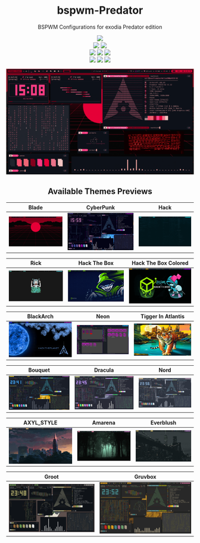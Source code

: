 <h1 align="center"> bspwm-Predator </h1>
<p align="center"> BSPWM Configurations for exodia Predator edition </p>

<!-- shields -->

<p align="center">
  <img src="https://img.shields.io/github/license/Exodia-OS/bspwm-Predator?style=for-the-badge">
  </br>
  <img src="https://img.shields.io/badge/Maintained%3F-Yes-green?style=for-the-badge">
  <img src="https://img.shields.io/github/issues/Exodia-OS/bspwm-Predator?color=purple&style=for-the-badge">
  </br>
  <img src="https://img.shields.io/github/stars/Exodia-OS/bspwm-Predator?style=for-the-badge">
  <img src="https://img.shields.io/github/forks/Exodia-OS/bspwm-Predator?color=teal&style=for-the-badge">
  <img src="https://img.shields.io/github/repo-size/Exodia-OS/bspwm-Predator?color=blueviolet&style=for-the-badge">
  </br>
  <img src="https://img.shields.io/github/languages/count/Exodia-OS/bspwm-Predator?color=red&style=for-the-badge">
  <img src="https://img.shields.io/github/languages/code-size/Exodia-OS/bspwm-Predator?color=yellow&style=for-the-badge">
  <img src="https://img.shields.io/github/last-commit/Exodia-OS/bspwm-Predator?color=deeppink&style=for-the-badge">
</p>

<!-- shields -->

<!-- reviewing themes -->
[![Predator](GIFs/Predator.gif)](https://drive.google.com/file/d/1oAnRYYdb1zVIZLnppeKMABg10MFjrGJ6/view?usp=sharing)

<!-- reviewing themes -->

<!-- ###########################################  ########################################### -->

<!-- Available Themes Previews -->

<h2 align="center">Available Themes Previews</h2>

|Blade|CyberPunk|Hack|
|--|--|--|
| ![](GIFs/Blade.gif) | ![](GIFs/CyberPunk.gif) | ![](GIFs/Hack.gif) |

|Rick|Hack The Box|Hack The Box Colored|
|--|--|--|
| ![](GIFs/Rick.gif) | ![](GIFs/HackTheBox.gif) | ![](GIFs/HackTheBoxColored.gif) |

|BlackArch|Neon|Tigger In Atlantis|
|--|--|--|
| ![](GIFs/BlackArch.gif) | ![](GIFs/Neon.gif) | ![](GIFs/TiggerInAtlantis.gif) |

|Bouquet|Dracula|Nord|
|--|--|--|
| ![](GIFs/Bouquet.gif) | ![](GIFs/Dracula.gif) | ![](GIFs/Nord.gif) |

|AXYL_STYLE|Amarena|Everblush|
|--|--|--|
| ![](GIFs/AXYL_STYLE.gif) | ![](GIFs/Amarena.gif) | ![](GIFs/Everblush.gif) |

|Groot|Gruvbox|
|--|--|
| ![](GIFs/Groot.gif) | ![](GIFs/Gruvbox.gif) |

<!-- Available Themes Previews -->

<!-- ########################################### END ########################################### -->

